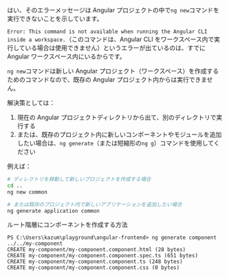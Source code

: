 はい、そのエラーメッセージは Angular プロジェクトの中で`ng new`コマンドを実行できないことを示しています。

`Error: This command is not available when running the Angular CLI inside a workspace.`（このコマンドは、Angular CLI をワークスペース内で実行している場合は使用できません）というエラーが出ているのは、すでに Angular ワークスペース内にいるからです。

`ng new`コマンドは新しい Angular プロジェクト（ワークスペース）を作成するためのコマンドなので、既存の Angular プロジェクト内からは実行できません。

解決策としては：

1. 現在の Angular プロジェクトディレクトリから出て、別のディレクトリで実行する
2. または、既存のプロジェクト内に新しいコンポーネントやモジュールを追加したい場合は、`ng generate`（または短縮形の`ng g`）コマンドを使用してください

例えば：

```bash
# ディレクトリを移動して新しいプロジェクトを作成する場合
cd ..
ng new common

# または既存のプロジェクト内で新しいアプリケーションを追加したい場合
ng generate application common
```

ルート階層にコンポーネントを作成する方法

```
PS C:\Users\kazum\playground\angular-frontend> ng generate component ../../my-component
CREATE my-component/my-component.component.html (28 bytes)
CREATE my-component/my-component.component.spec.ts (651 bytes)
CREATE my-component/my-component.component.ts (248 bytes)
CREATE my-component/my-component.component.css (0 bytes)
```
